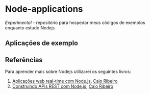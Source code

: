 # Node-applications

*Experimental* - repositório para hospedar meus códigos de exemplos enquanto estudo Nodejs

## Aplicações de exemplo





## Referências

Para aprender mais sobre Nodejs utilizarei os seguintes livros:

1. [Aplicações web real-time com Node.js](https://www.casadocodigo.com.br/products/livro-nodejs), [Caio Ribeiro](https://crpwebdev.github.io/)
1. [Construindo APIs REST com Node.js](https://www.casadocodigo.com.br/products/livro-apis-nodejs), [Caio Ribeiro](https://crpwebdev.github.io/)
